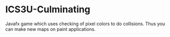 # ICS3U-Culminating
Javafx game which uses checking of pixel colors to do collisions. Thus you can make new maps on paint applications.
